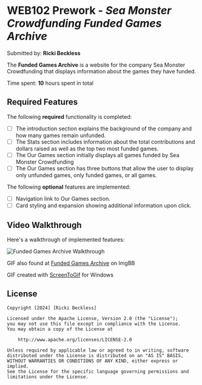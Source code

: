 # WEB102 Prework - *Sea Monster Crowdfunding Funded Games Archive*

Submitted by: **Ricki Beckless**

The **Funded Games Archive** is a website for the company Sea Monster Crowdfunding that displays information about the games they have funded.

Time spent: **10** hours spent in total

## Required Features

The following **required** functionality is completed:

* [ ] The introduction section explains the background of the company and how many games remain unfunded.
* [ ] The Stats section includes information about the total contributions and dollars raised as well as the top two most funded games.
* [ ] The Our Games section initially displays all games funded by Sea Monster Crowdfunding
* [ ] The Our Games section has three buttons that allow the user to display only unfunded games, only funded games, or all games.

The following **optional** features are implemented:

* [ ] Navigation link to Our Games section.
* [ ] Card styling and expansion showing additional information upon click.

## Video Walkthrough

Here's a walkthrough of implemented features:

![Funded Games Archive Walkthrough](https://i.ibb.co/MNVv8Ln/Funded-Games-Archive-demo-GIF.gif)

GIF also found at [Funded Games Archive](https://i.ibb.co/MNVv8Ln/Funded-Games-Archive-demo-GIF.gif) on ImgBB

GIF created with [ScreenToGif](https://www.screentogif.com/) for Windows  

## License

    Copyright [2024] [Ricki Beckless]

    Licensed under the Apache License, Version 2.0 (the "License");
    you may not use this file except in compliance with the License.
    You may obtain a copy of the License at

        http://www.apache.org/licenses/LICENSE-2.0

    Unless required by applicable law or agreed to in writing, software
    distributed under the License is distributed on an "AS IS" BASIS,
    WITHOUT WARRANTIES OR CONDITIONS OF ANY KIND, either express or implied.
    See the License for the specific language governing permissions and
    limitations under the License.
